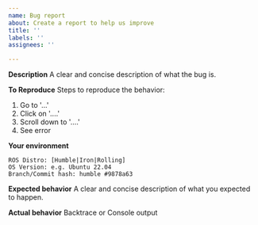 ```yaml
---
name: Bug report
about: Create a report to help us improve
title: ''
labels: ''
assignees: ''

---
```


**Description**
A clear and concise description of what the bug is.

**To Reproduce**
Steps to reproduce the behavior:
1. Go to '...'
2. Click on '....'
3. Scroll down to '....'
4. See error

**Your environment**

    ROS Distro: [Humble|Iron|Rolling]
    OS Version: e.g. Ubuntu 22.04
    Branch/Commit hash: humble #9878a63

**Expected behavior**
A clear and concise description of what you expected to happen.

**Actual behavior**
Backtrace or Console output
